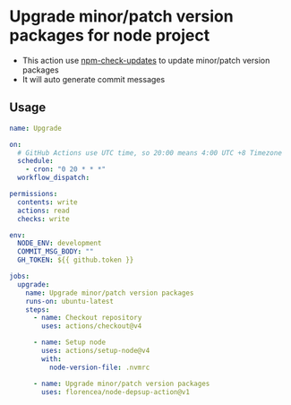 # Upgrade minor/patch version packages for node project

- This action use [npm-check-updates](https://www.npmjs.com/package/npm-check-updates) to update minor/patch version packages
- It will auto generate commit messages

## Usage

```yml
name: Upgrade

on:
  # GitHub Actions use UTC time, so 20:00 means 4:00 UTC +8 Timezone
  schedule:
    - cron: "0 20 * * *"
  workflow_dispatch:

permissions:
  contents: write
  actions: read
  checks: write

env:
  NODE_ENV: development
  COMMIT_MSG_BODY: ""
  GH_TOKEN: ${{ github.token }}

jobs:
  upgrade:
    name: Upgrade minor/patch version packages
    runs-on: ubuntu-latest
    steps:
      - name: Checkout repository
        uses: actions/checkout@v4

      - name: Setup node
        uses: actions/setup-node@v4
        with:
          node-version-file: .nvmrc

      - name: Upgrade minor/patch version packages
        uses: florencea/node-depsup-action@v1
```
